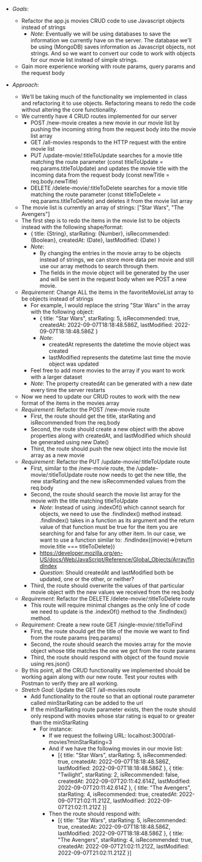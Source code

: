 - *Goals*: 
	- Refactor the app.js movies CRUD code to use Javascript objects instead of strings
		- *Note*: Eventually we will be using databases to save the information we currently have on the server. The database we'll be using (MongoDB) saves information as Javascript objects, not strings. And so we want to convert our code to work with objects for our movie list instead of simple strings.
	- Gain more experience working with route params, query params and the request body

- *Approach*:
	- We'll be taking much of the functionality we implemented in class and refactoring it to use objects. Refactoring means to redo the code without altering the core functionality.
	- We currently have 4 CRUD routes implemented for our server
		- POST /new-movie creates a new movie in our movie list by pushing the incoming string from the request body into the movie list array
		- GET /all-movies responds to the HTTP request with the entire movie list
		- PUT /update-movie/:titleToUpdate searches for a movie title matching the route parameter (const titleToUpdate = req.params.titleToUpdate) and updates the movie title with the incoming data from the request body (const newTitle = req.body.newTitle)
		- DELETE /delete-movie/:titleToDelete searches for a movie title matching the route parameter (const titleToDelete = req.params.titleToDelete) and deletes it from the movie list array
	- The movie list is currently an array of strings: ["Star Wars", "The Avengers"]
	- The first step is to redo the items in the movie list to be objects instead with the following shape/format:
		- {
			title: {String},
			starRating: {Number},
			isRecommended: {Boolean},
			createdAt: {Date},
			lastModified: {Date}
		}
		- *Note*:
			- By changing the entries in the movie array to be objects instead of strings, we can store more data per movie and still use our array methods to search through them.
			- The fields in the movie object will be generated by the user and will be sent in the request body when we POST a new movie.
	- *Requirement*: Change ALL the items in the favoriteMovieList array to be objects instead of strings
		- For example, I would replace the string "Star Wars" in the array with the following object:
			- {
					title: "Star Wars",
					starRating: 5,
					isRecommended: true,
					createdAt: 2022-09-07T18:18:48.586Z,
					lastModified: 2022-09-07T18:18:48.586Z
				}
			- *Note*:
				- createdAt represents the datetime the movie object was created
				- lastModified represents the datetime last time the movie object was updated
		- Feel free to add more movies to the array if you want to work with a larger dataset
		- *Note*: The property createdAt can be generated with a new date every time the server restarts
	- Now we need to update our CRUD routes to work with the new format of the items in the movies array
	- *Requirement*: Refactor the POST /new-movie route
		- First, the route should get the title, starRating and isRecommended from the req.body
		- Second, the route should create a new object with the above properties along with createdAt, and lastModified which should be generated using new Date()
		- Third, the route should push the new object into the movie list array as a new movie
	- *Requirement*: Refactor the PUT /update-movie/:titleToUpdate route
		- First, similar to the /new-movie route, the /update-movie/:titleToUpdate route now needs to get the new title, the new starRating and the new isRecommended values from the req.body
		- Second, the route should search the movie list array for the movie with the title matching titleToUpdate
			- *Note*: Instead of using .indexOf() which cannot search for objects, we need to use the .findIndex() method instead. .findIndex() takes in a function as its argument and the return value of that function must be true for the item you are searching for and false for any other item. In our case, we want to use a function similar to: .findIndex((movie)=>{return movie.title === titleToDelete})
			- https://developer.mozilla.org/en-US/docs/Web/JavaScript/Reference/Global_Objects/Array/findIndex
			- *Question*: Should createdAt and lastModified both be updated, one or the other, or neither?
		- Third, the route should overwrite the values of that particular movie object with the new values we received from the req.body
	- *Requirement*: Refactor the DELETE /delete-movie/:titleToDelete route
		- This route will require minimal changes as the only line of code we need to update is the .indexOf() method to the .findIndex() method. 
	- *Requirement*: Create a new route GET /single-movie/:titleToFind
		- First, the route should get the title of the movie we want to find from the route params (req.params)
		- Second, the route should search the movies array for the movie object whose title matches the one we got from the route params
		- Third, the route should respond with object of the found movie using res.json()
	- By this point, all the CRUD functionality we implemented should be working again along with our new route. Test your routes with Postman to verify they are all working.
	- *Stretch Goal*: Update the GET /all-movies route
		- Add functionality to the route so that an optional route parameter called minStarRating can be added to the url
		- If the minStarRating route parameter exists, then the route should only respond with movies whose star rating is equal to or greater than the minStarRating
			- For instance: 
				- If we request the follwing URL: localhost:3000/all-movies?minStarRating=3
				- And if we have the following movies in our movie list:
					- [{
							title: "Star Wars",
							starRating: 5,
							isRecommended: true,
							createdAt: 2022-09-07T18:18:48.586Z,
							lastModified: 2022-09-07T18:18:48.586Z
						}, {
							title: "Twilight",
							starRating: 2,
							isRecommended: false,
							createdAt: 2022-09-07T20:11:42.614Z,
							lastModified: 2022-09-07T20:11:42.614Z
						}, {
							title: "The Avengers",
							starRating: 4,
							isRecommended: true,
							createdAt: 2022-09-07T21:02:11.212Z,
							lastModified: 2022-09-07T21:02:11.212Z
						}]
				- Then the route should respond with:
					- [{
							title: "Star Wars",
							starRating: 5,
							isRecommended: true,
							createdAt: 2022-09-07T18:18:48.586Z,
							lastModified: 2022-09-07T18:18:48.586Z
						}, {
							title: "The Avengers",
							starRating: 4,
							isRecommended: true,
							createdAt: 2022-09-07T21:02:11.212Z,
							lastModified: 2022-09-07T21:02:11.212Z
						}]